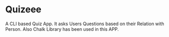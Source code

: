 # Quizeee
A CLI based Quiz App.
It asks Users Questions based on their Relation with Person.
Also Chalk Library has been used in this APP.